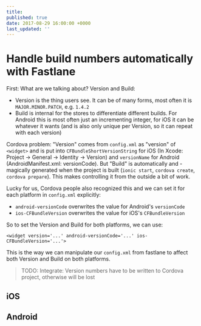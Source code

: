 ```yaml
---
title: 
published: true
date: 2017-08-29 16:00:00 +0000
last_updated: ''
---
```

# Handle build numbers automatically with Fastlane



First: What are we talking about?
Version and Build:
* Version is the thing users see. It can be of many forms, most often it is `MAJOR.MINOR.PATCH`, e.g. `1.4.2`
* Build is internal for the stores to differentiate different builds. For Android this is most often just an incrementing integer, for iOS it can be whatever it wants (and is also only unique per Version, so it can repeat with each version)

Cordova problem: 
"Version" comes from `config.xml` as "version" of `<widget>` and is put into `CFBundleShortVersionString` for iOS (In Xcode: Project -> General -> Identity -> Version) and `versionName` for Android (AndroidManifest.xml: versionCode).
But "Build" is automatically and -magically generated when the project is built (`ionic start`, `cordova create`, `cordova prepare`). This makes controlling it from the outside a bit of work.

Lucky for us, Cordova people also recognized this and we can set it for each platform in `config.xml` explicitly: 
* `android-versionCode` overwrites the value for Android's `versionCode`
* `ios-CFBundleVersion` overwrites the value for iOS's `CFBundleVersion`

So to set the Version and Build for both platforms, we can use:
```
<widget version='...' android-versionCode='...' ios-CFBundleVersion='...'>
```

This is the way we can manipulate our `config.xml` from fastlane to affect both Version and Build on both platforms.


> TODO: Integrate: Version numbers have to be written to Cordova project, otherwise will be lost


## iOS



## Android
